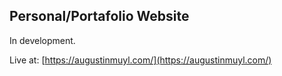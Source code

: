 ## Personal/Portafolio Website

In development.

Live at: [https://augustinmuyl.com/](https://augustinmuyl.com/)